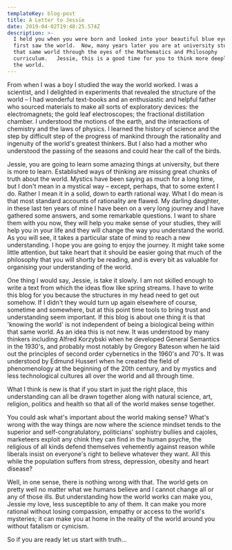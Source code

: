 ```yaml
---
templateKey: blog-post
title: A Letter to Jessie
date: 2019-04-02T19:48:25.574Z
description: >-
  I held you when you were born and looked into your beautiful blue eyes as they
  first saw the world.  Now, many years later you are at university studying
  that same world through the eyes of the Mathematics and Philosophy
  curriculum.   Jessie, this is a good time for you to think more deeply about
  the world.
---
```


  From when I was a boy I studied the way the world worked.  I was a scientist, and I delighted in experiments that revealed the structure of the world – I had wonderful text-books and an enthusiastic and helpful father who sourced materials to make all sorts of exploratory devices: the electromagnets; the gold leaf electroscopes; the fractional distillation chamber.  I understood the motions of the earth, and the interactions of chemistry and the laws of physics.  I learned the history of science and the step by difficult step of the progress of mankind through the rationality and ingenuity of the world's greatest thinkers.  But I also had a mother who understood the passing of the seasons and could hear the call of the birds.  

Jessie, you are going to learn some amazing things at university, but there is more to learn.   Established ways of thinking are missing great chunks of truth about the world.  Mystics have been saying as much for a long time, but I don't mean in a mystical way – except, perhaps, that to some extent I do.  Rather I mean it in a solid, down to earth rational way.  What I do mean is that most standard accounts of rationality are flawed.  My darling daughter, in these last ten years of mine I have been on a very long journey and I have gathered some answers, and some remarkable questions.  I want to share them with you now, they will help you make sense of your studies, they will help you in your life and they will change the way you understand the world.  As you will see, it takes a particular state of mind to reach a new understanding.  I hope you are going to enjoy the journey.  It might take some little attention, but take heart that it should be easier going that much of the philosophy that you will shortly be reading, and is every bit as valuable for organising your understanding of the world.  

One thing I would say, Jessie, is take it slowly.  I am not skilled enough to write a text from which the ideas flow like spring streams.
I have to write this blog for you because the structures in my head need to get out somehow.  If I didn't they would turn up again elsewhere of course, sometime and somewhere, but at this point time tools to bring trust and understanding seem important.   If this blog is about one thing it is that 'knowing the world' is not independent of being a biological being within that same world.  As an idea this is not new.  It was understood by many thinkers including Alfred Korzybski when he developed General Semantics in the 1930's, and probably most notably by Gregory Bateson when he laid out the principles of second order cybernetics in the 1960's and 70's.  It was understood by Edmund Husserl when he created the field of phenomenology at the beginning of the 20th century, and by mystics and less technological cultures all over the world and all through time. 

 What I think is new is that if you start in just the right place, this understanding can all be drawn together along with natural science, art, religion, politics and health so that all of the world makes sense together.

You could ask what's important about the world making sense?  What's wrong with the way things are now where the science mindset tends to the superior and self-congratulatory, politicians' sophistry bullies and cajoles, marketeers exploit any chink they can find in the human psyche, the religious of all kinds defend themselves vehemently against reason while liberals insist on everyone's right to believe whatever they want.  All this while the population suffers from stress, depression, obesity and heart disease? 

 Well, in one sense, there is nothing wrong with that.  The world gets on pretty well no matter what we humans believe and I cannot change all or any of those ills.  But understanding how the world works can make you, Jessie my love, less susceptible to any of them.  It can make you more rational without losing compassion, empathy or access to the world's mysteries;  it can make you at home in the reality of the world around you without fatalism or cynicism.

So if you are ready let us start with truth...
